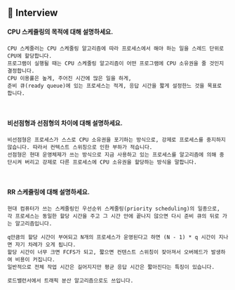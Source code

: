 ## 📝 Interview

#### CPU 스케줄링의 목적에 대해 설명하세요.

```
CPU 스케줄러는 CPU 스케줄링 알고리즘에 따라 프로세스에서 해야 하는 일을 스레드 단위로 CPU에 할당합니다.
프로그램이 실행될 때는 CPU 스케줄링 알고리즘이 어떤 프로그램에 CPU 소유권을 줄 것인지 결정합니다.
CPU 이용률은 높게, 주어진 시간에 많은 일을 하게,
준비 큐(ready queue)에 있는 프로세스는 적게, 응답 시간을 짧게 설정한느 것을 목표로 합니다.
```

<br>

#### 비선점형과 선점형의 차이에 대해 설명하세요.

```
비선점형은 프로세스가 스스로 CPU 소유권을 포기하는 방식으로, 강제로 프로세스를 중지하지 않습니다. 따라서 컨텍스트 스위칭으로 인한 부하가 적습니다.
선점형은 현대 운영체제가 쓰는 방식으로 지금 사용하고 있는 프로세스를 알고리즘에 의해 중단시켜 버리고 강제로 다른 프로세스에 CPU 소유권을 할당하는 방식을 말합니다.
```

<br>

#### RR 스케줄링에 대해 설명하세요.

```
현대 컴퓨터가 쓰는 스케줄링인 우선순위 스케줄링(priority scheduling)의 일종으로,
각 프로세스는 동일한 할당 시간을 주고 그 시간 안에 끝나지 않으면 다시 준비 큐의 뒤로 가는 알고리즘입니다.

q만큼의 할당 시간이 부여되고 N개의 프로세스가 운영된다고 하면 (N - 1) * q 시간이 지나면 자기 차례가 오게 됩니다.
할당 시간이 너무 크면 FCFS가 되고, 짧으면 컨텐스트 스위칭이 잦아져서 오버헤드가 발생하여 비용이 커집니다.
일반적으로 전체 작업 시간은 길어지지만 평균 응답 시간은 짧아진다는 특징이 있습니다.

로드밸런서에서 트래픽 분산 알고리즘으로도 쓰입니다.
```
